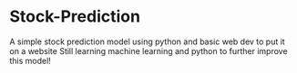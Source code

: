 # Stock-Prediction
A simple stock prediction model using python and basic web dev to put it on a website
Still learning machine learning and python to further improve this model!
